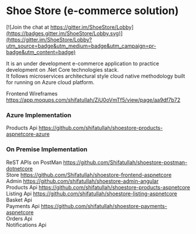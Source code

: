 # Shoe Store (e-commerce solution)

[![Join the chat at https://gitter.im/ShoeStore/Lobby](https://badges.gitter.im/ShoeStore/Lobby.svg)](https://gitter.im/ShoeStore/Lobby?utm_source=badge&utm_medium=badge&utm_campaign=pr-badge&utm_content=badge)

It is an under development e-commerce application to practice development on .Net Core technologies stack. \
It follows microservices architectural style cloud native methodology built for running on Azure cloud platform.

Frontend Wireframes https://app.moqups.com/shifatullah/ZiU0oVmTf5/view/page/aa9df7b72

### Azure Implementation

Products Api https://github.com/shifatullah/shoestore-products-aspnetcore-azure

### On Premise Implementation

ReST APIs on PostMan https://github.com/Shifatullah/shoestore-postman-dotnetcore \
Store https://github.com/Shifatullah/shoestore-frontend-aspnetcore \
Admin https://github.com/shifatullah/shoestore-admin-angular \
Products Api https://github.com/shifatullah/shoestore-products-aspnetcore \
Listing Api https://github.com/shifatullah/shoestore-listing-aspnetcore \
Basket Api \
Payments Api https://github.com/shifatullah/shoestore-payments-aspnetcore \
Orders Api \
Notifications Api
